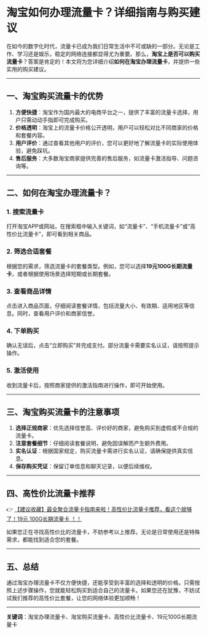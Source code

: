 # 淘宝如何办理流量卡？详细指南与购买建议

在如今的数字化时代，流量卡已成为我们日常生活中不可或缺的一部分。无论是工作、学习还是娱乐，稳定的网络连接都显得尤为重要。那么，**淘宝上是否可以购买流量卡**？答案是肯定的！本文将为您详细介绍**如何在淘宝办理流量卡**，并提供一些实用的购买建议。

---

## 一、淘宝购买流量卡的优势

1. **方便快捷**：淘宝作为国内最大的电商平台之一，提供了丰富的流量卡选择，用户只需动动手指即可完成购买。
2. **价格透明**：淘宝上的流量卡价格公开透明，用户可以轻松对比不同商家的价格和套餐内容。
3. **用户评价**：通过查看其他用户的评价，您可以更好地了解流量卡的实际使用体验，避免踩坑。
4. **售后服务**：大多数淘宝商家提供完善的售后服务，如流量卡激活指导、问题咨询等。

---

## 二、如何在淘宝办理流量卡？

### 1. 搜索流量卡
打开淘宝APP或网站，在搜索框中输入关键词，如“流量卡”、“手机流量卡”或“高性价比流量卡”，即可看到相关商品。

### 2. 筛选合适套餐
根据您的需求，筛选流量卡的套餐类型。例如，您可以选择**19元100G长期流量卡**，或者根据使用场景选择短期或长期套餐。

### 3. 查看商品详情
点击进入商品页面，仔细阅读套餐详情，包括流量大小、有效期、适用地区等信息。同时，查看用户评价和商家信誉。

### 4. 下单购买
确认无误后，点击“立即购买”并完成支付。部分流量卡需要实名认证，请按照提示操作。

### 5. 激活使用
收到流量卡后，按照商家提供的激活指南进行操作，即可开始使用。

---

## 三、淘宝购买流量卡的注意事项

1. **选择正规商家**：优先选择信誉高、评价好的商家，避免购买到虚假或不合规的流量卡。
2. **注意套餐细节**：仔细阅读套餐说明，避免因误解而产生额外费用。
3. **实名认证**：根据国家规定，购买流量卡需进行实名认证，请确保提供真实信息。
4. **保存购买凭证**：保留订单信息和聊天记录，以便后续维权。

---

## 四、高性价比流量卡推荐

👉 [【建议收藏】最全聚合流量卡指南来啦！高性价比流量卡推荐，看这个就够了！19元 100G长期流量卡 ！！](https://bit.ly/Liuliangka)

如果您正在寻找高性价比的流量卡，不妨参考以上推荐。无论是日常使用还是特殊需求，都能找到适合您的套餐。

---

## 五、总结

通过淘宝办理流量卡不仅方便快捷，还能享受到丰富的选择和透明的价格。只需按照上述步骤操作，您就能轻松购买到适合自己的流量卡。如果您还在犹豫，不妨试试我们推荐的高性价比套餐，让您的网络体验更加顺畅！

---

**关键词**：淘宝办理流量卡、淘宝购买流量卡、高性价比流量卡、19元100G长期流量卡